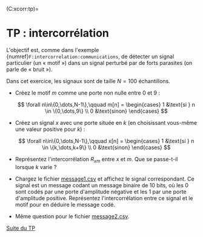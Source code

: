 (C:xcorr:tp)=
# TP : intercorrélation

L'objectif est, comme dans l'exemple {numref}`F:intercorrelation:communications`, de détecter un signal particulier (un « motif ») dans un signal perturbé par de forts parasites (on parle de « bruit »).

Dans cet exercice, les signaux sont de taille $N=100$ échantillons.

* Créez le motif $m$ comme une porte non nulle entre 0 et 9 :

  $$
    \forall n\in\{0,\dots,N-1\},\qquad
    m[n] =
    \begin{cases}
      1 &\text{si } n \in \{0,\dots,9\} \\
      0 &\text{sinon}
    \end{cases}
  $$

* Créez un signal $x$ avec une porte située en $k$ (en choisissant vous-même une valeur positive pour $k$) :

  $$
    \forall n\in\{0,\dots,N-1\},\qquad
    x[n] =
    \begin{cases}
      1 &\text{si } n \in \{k,\dots,k+9\} \\
      0 &\text{sinon}
    \end{cases}
  $$

* Représentez l'intercorrélation $R_{xm}$ entre $x$ et $m$.
  Que se passe-t-il lorsque $k$ varie ?

* Chargez le fichier <a href="../_static/message1.csv">message1.csv</a> et affichez le signal correspondant.
  Ce signal est un message codant un message binaire de 10 bits,
  où les 0 sont codés par une porte d'amplitude négative et les 1 par une porte d'amplitude positive.
  Représentez l'intercorrélation entre ce signal et le motif pour en déduire le message codé.
  
* Même question pour le fichier <a href="../_static/message2.csv">message2.csv</a>.

<a class="btn btn-light" href="../vect/tp.html" role="button">Suite du TP</a>